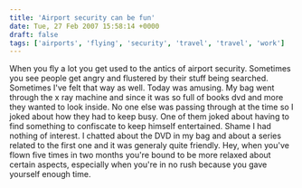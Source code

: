 ```yaml
---
title: 'Airport security can be fun'
date: Tue, 27 Feb 2007 15:58:14 +0000
draft: false
tags: ['airports', 'flying', 'security', 'travel', 'travel', 'work']
---
```


When you fly a lot you get used to the antics of airport security. Sometimes you see people get angry and flustered by their stuff being searched. Sometimes I've felt that way as well. Today was amusing. My bag went through the x ray machine and since it was so full of books dvd and more they wanted to look inside. No one else was passing through at the time so I joked about how they had to keep busy. One of them joked about having to find something to confiscate to keep himself entertained. Shame I had nothing of interest. I chatted about the DVD in my bag and about a series related to the first one and it was generaly quite friendly. Hey, when you've flown five times in two months you're bound to be more relaxed about certain aspects, especially when you're in no rush because you gave yourself enough time.